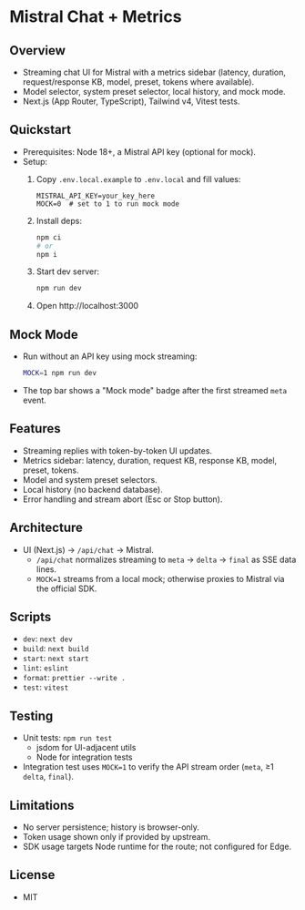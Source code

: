 # Mistral Chat + Metrics

## Overview

- Streaming chat UI for Mistral with a metrics sidebar (latency, duration, request/response KB, model, preset, tokens where available).
- Model selector, system preset selector, local history, and mock mode.
- Next.js (App Router, TypeScript), Tailwind v4, Vitest tests.

## Quickstart

- Prerequisites: Node 18+, a Mistral API key (optional for mock).
- Setup:
  1. Copy `.env.local.example` to `.env.local` and fill values:

     ```env
     MISTRAL_API_KEY=your_key_here
     MOCK=0  # set to 1 to run mock mode
     ```

  2. Install deps:

     ```bash
     npm ci
     # or
     npm i
     ```

  3. Start dev server:

     ```bash
     npm run dev
     ```

  4. Open http://localhost:3000

## Mock Mode

- Run without an API key using mock streaming:

  ```bash
  MOCK=1 npm run dev
  ```

- The top bar shows a "Mock mode" badge after the first streamed `meta` event.

## Features

- Streaming replies with token-by-token UI updates.
- Metrics sidebar: latency, duration, request KB, response KB, model, preset, tokens.
- Model and system preset selectors.
- Local history (no backend database).
- Error handling and stream abort (Esc or Stop button).

## Architecture

- UI (Next.js) → `/api/chat` → Mistral.
  - `/api/chat` normalizes streaming to `meta` → `delta` → `final` as SSE data lines.
  - `MOCK=1` streams from a local mock; otherwise proxies to Mistral via the official SDK.

## Scripts

- `dev`: `next dev`
- `build`: `next build`
- `start`: `next start`
- `lint`: `eslint`
- `format`: `prettier --write .`
- `test`: `vitest`

## Testing

- Unit tests: `npm run test`
  - jsdom for UI-adjacent utils
  - Node for integration tests
- Integration test uses `MOCK=1` to verify the API stream order (`meta`, ≥1 `delta`, `final`).

## Limitations

- No server persistence; history is browser-only.
- Token usage shown only if provided by upstream.
- SDK usage targets Node runtime for the route; not configured for Edge.

## License

- MIT
